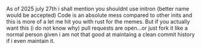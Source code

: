 As of 2025 july 27th i shall mention you shouldnt use initron (better name would be accepted)
Code is an absolute mess compared to other inits and this is more of a let me hit you with rust for the memes.
But if you actually want this (i do not know why) pull requests are open...or just fork it like a normal person given i am not that good at maintaing a clean commit history if i even maintain it.
